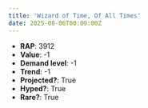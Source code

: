 ```yaml
---
title: 'Wizard of Time, Of All Times'
date: 2025-08-06T00:00:00Z
---
```

- **RAP**: 3912
- **Value**: -1
- **Demand level**: -1
- **Trend**: -1
- **Projected?**: True
- **Hyped?**: True
- **Rare?**: True
